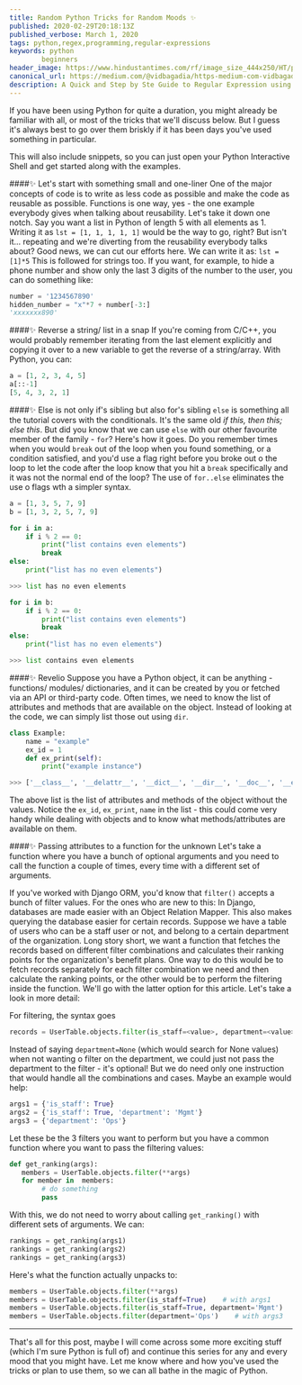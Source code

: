 ```yaml
---
title: Random Python Tricks for Random Moods ✨ 
published: 2020-02-29T20:18:13Z
published_verbose: March 1, 2020
tags: python,regex,programming,regular-expressions
keywords: python
        beginners
header_image: https://www.hindustantimes.com/rf/image_size_444x250/HT/p2/2020/01/13/Pictures/_67acd868-35de-11ea-bb16-55584621af3a.jpg
canonical_url: https://medium.com/@vidbagadia/https-medium-com-vidbagadia-breaking-down-regular-expressions-0-a6675d7f102c
description: A Quick and Step by Ste Guide to Regular Expression using Python
---
```


If you have been using Python for quite a duration, you might already be familiar with all, or most of the tricks that we'll discuss below. But I guess it's always best to go over them briskly if it has been days you've used something in particular.

This will also include snippets, so you can just open your Python Interactive Shell and get started along with the examples.

####✨ Let's start with something small and one-liner
One of the major concepts of code is to write as less code as possible and make the code as reusable as possible. Functions is one way, yes - the one example everybody gives when talking about reusability. Let's take it down one notch.
Say you want a list in Python of length 5 with all elements as 1. Writing it as `lst = [1, 1, 1, 1, 1]` would be the way to go, right? But isn't it... repeating and we're diverting from the reusability everybody talks about?
Good news, we can cut our efforts here.
We can write it as:
`lst = [1]*5`
This is followed for strings too. If you want, for example, to hide a phone number and show only the last 3 digits of the number to the user, you can do something like:
```python
number = '1234567890'
hidden_number = "x"*7 + number[-3:]
'xxxxxxx890'
```

####✨ Reverse a string/ list in a snap
If you're coming from C/C++, you would probably remember iterating from the last element explicitly and copying it over to a new variable to get the reverse of a string/array. With Python, you can:
```python
a = [1, 2, 3, 4, 5]
a[::-1]
[5, 4, 3, 2, 1]
```

####✨ Else is not only if's sibling but also for's sibling
`else` is something all the tutorial covers with the conditionals. It's the same old _if this, then this; else this_. But did you know that we can use `else` with our other favourite member of the family - `for`?
Here's how it goes.
Do you remember times when you would `break` out of the loop when you found something, or a condition satisfied, and you'd use a flag right before you broke out o the loop to let the code after the loop know that you hit a `break` specifically and it was not the normal end of the loop? The use of `for..else` eliminates the use o flags wth a simpler syntax.
```python
a = [1, 3, 5, 7, 9]
b = [1, 3, 2, 5, 7, 9]

for i in a:
    if i % 2 == 0:
        print("list contains even elements")
        break
else:
    print("list has no even elements")

>>> list has no even elements

for i in b:
    if i % 2 == 0:
        print("list contains even elements")
        break
else:
    print("list has no even elements")

>>> list contains even elements
```

####✨ Revelio
Suppose you have a Python object, it can be anything - functions/ modules/ dictionaries, and it can be created by you or fetched via an API or third-party code. Often times, we need to know the list of attributes and methods that are available on the object. Instead of looking at the code, we can simply list those out using `dir`.
```python
class Example:
    name = "example"
    ex_id = 1
    def ex_print(self):
        print("example instance")

>>> ['__class__', '__delattr__', '__dict__', '__dir__', '__doc__', '__eq__', '__format__', '__ge__', '__getattribute__', '__gt__', '__hash__', '__init__', '__init_subclass__', '__le__', '__lt__', '__module__', '__ne__', '__new__', '__reduce__', '__reduce_ex__', '__repr__', '__setattr__', '__sizeof__', '__str__', '__subclasshook__', '__weakref__', 'ex_id', 'ex_print', 'name']
```
The above list is the list of attributes and methods of the object without the values. Notice the `ex_id`, `ex_print`, `name` in the list - this could come very handy while dealing with objects and to know what methods/attributes are available on them.

####✨ Passing attributes to a function for the unknown
Let's take a function where you have a bunch of optional arguments and you need to call the function a couple of times, every time with a different set of arguments.

If you've worked with Django ORM, you'd know that `filter()` accepts a bunch of filter values. For the ones who are new to this:
In Django, databases are made easier with an Object Relation Mapper. This also makes querying the database easier for certain records. Suppose we have a table of users who can be a staff user or not, and belong to a certain department of the organization. Long story short, we want a function that fetches the records based on different filter combinations and calculates their ranking points for the organization's benefit plans.
One way to do this would be to fetch records separately for each filter combination we need and then calculate the ranking points, or the other would be to perform the filtering inside the function. We'll go with the latter option for this article. Let's take a look in more detail:

For filtering, the syntax goes 
```python
records = UserTable.objects.filter(is_staff=<value>, department=<value>)
```

Instead of saying `department=None` (which would search for None values) when not wanting o filter on the department, we could just not pass the department to the filter - it's optional! But we do need only one instruction that would handle all the combinations and cases. Maybe an example would help:
```python
args1 = {'is_staff': True}
args2 = {'is_staff': True, 'department': 'Mgmt'}
args3 = {'department': 'Ops'}
```
Let these be the 3 filters you want to perform but you have a common function where you want to pass the filtering values:
```python
def get_ranking(args):
   members = UserTable.objects.filter(**args)
   for member in  members:
        # do something
        pass
```
With this, we do not need to worry about calling `get_ranking()` with different sets of arguments. We can:
```python
rankings = get_ranking(args1)
rankings = get_ranking(args2)
rankings = get_ranking(args3) 
```
Here's what the function actually unpacks to:
```python
members = UserTable.objects.filter(**args)
members = UserTable.objects.filter(is_staff=True)    # with args1
members = UserTable.objects.filter(is_staff=True, department='Mgmt')    # with args2
members = UserTable.objects.filter(department='Ops')    # with args3
```

---
That's all for this post, maybe I will come across some more exciting stuff (which I'm sure Python is full of) and continue this series for any and every mood that you might have. Let me know where and how you've used the tricks or plan to use them, so we can all bathe in the magic of Python.